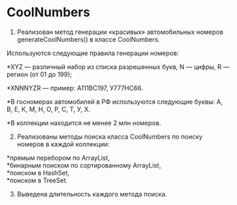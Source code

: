 # CoolNumbers

1. Реализован метод генерации «красивых» автомобильных номеров generateCoolNumbers() в классе CoolNumbers.  

Используются следующие правила генерации номеров:  

*XYZ — различный набор из списка разрешенных букв, N — цифры, R — регион (от 01 до 199);  

*XNNNYZR — пример: A111BC197, У777HC66.  

*В госномерах автомобилей в РФ используются следующие буквы: А, В, Е, К, М, Н, О, Р, С, Т, У, Х.  

*В коллекции находится не менее 2 млн номеров.

2. Реализованы методы поиска класса CoolNumbers по поиску номеров в каждой коллекции:

*прямым перебором по ArrayList,  
*бинарным поиском по сортированному ArrayList,  
*поиском в HashSet,  
*поиском в TreeSet.  

3. Выведена длительность каждого метода поиска. 

